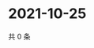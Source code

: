 # 2021-10-25

共 0 条

<!-- BEGIN WEIBO -->
<!-- 最后更新时间 Mon Oct 25 2021 16:17:26 GMT+0800 (China Standard Time) -->

<!-- END WEIBO -->
